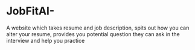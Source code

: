 # JobFitAI-
A website which takes resume and job description, spits out how you can alter your resume, provides you potential question they can ask in the interview and help you practice
